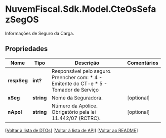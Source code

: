 # NuvemFiscal.Sdk.Model.CteOsSefazSegOS
Informações de Seguro da Carga.

## Propriedades

Nome | Tipo | Descrição | Comentários
------------ | ------------- | ------------- | -------------
**respSeg** | **int?** | Responsável pelo seguro.  Preencher com:  * 4 - Emitente do CT-e  * 5 - Tomador de Serviço | 
**xSeg** | **string** | Nome da Seguradora. | [optional] 
**nApol** | **string** | Número da Apólice.  Obrigatório pela lei 11.442/07 (RCTRC). | [optional] 

[[Voltar à lista de DTOs]](../README.md#documentation-for-models) [[Voltar à lista de API]](../README.md#documentation-for-api-endpoints) [[Voltar ao README]](../README.md)

